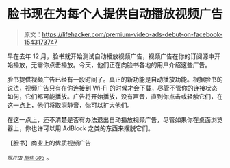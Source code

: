 # 脸书现在为每个人提供自动播放视频广告

> 原文：<https://lifehacker.com/premium-video-ads-debut-on-facebook-1543173747>

早在去年 12 月，脸书就开始测试自动播放视频广告，视频广告在你的订阅源中开始播放，无需你点击播放。今天，他们正在向脸书各地的用户介绍这些广告。



脸书提供视频广告已经有一段时间了。真正的新功能是自动播放功能。根据脸书的说法，视频广告只有在你连接到 Wi-Fi 的时候才会下载，尽管不管你的连接状态如何，它们都可能播放。广告将开始播放，没有声音，直到你点击或轻触它们，在这一点上，他们将取消静音，你可以扩大他们。

在这一点上，还不清楚是否有办法退出自动播放视频广告，尽管如果你在桌面浏览器上，你也许可以用 AdBlock 之类的东西来摆脱它们。

【脸书】商业上的优质视频广告

*<small>照片由</small>* [*<small>那些 003</small>*](https://secure.flickr.com/photos/thos003/5986220278/sizes/z/) 。